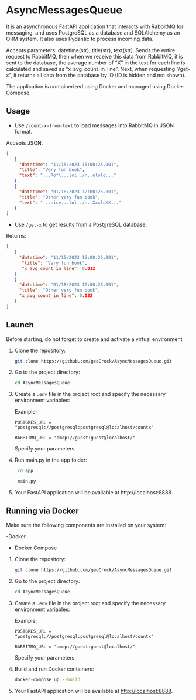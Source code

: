 # AsyncMessagesQueue

It is an asynchronous FastAPI application that interacts with RabbitMQ for messaging, and uses PostgreSQL as a database and SQLAlchemy as an ORM system.
It also uses Pydantic to process incoming data.

Accepts parameters: datetime(str), title(str), text(str). Sends the entire request to RabbitMQ, then when we receive this data from RabbitMQ, it is sent to the database, the average number of “X” in the text for each line is calculated and saved as “x_avg_count_in_line”. Next, when requesting “/get-x”, it returns all data from the database by ID (ID is hidden and not shown).

The application is containerized using Docker and managed using Docker Compose.

## Usage
- Use `/count-x-from-text` to load messages into RabbitMQ in JSON format.

Accepts JSON:

```json
[
   {
     "datetime": "11/15/2023 15:00:25.001",
     "title": "Very fun book",
     "text": "...Rofl...lol../n..ololo..."
   },
   {
     "datetime": "01/18/2023 12:00:25.001",
     "title": "Other very fun book",
     "text": "...nice...lol../n..XxxloXX..."
   }
]
```

- Use `/get-x` to get results from a PostgreSQL database.
  
Returns:

```json
[
   {
     "datetime": "11/15/2023 15:00:25.001",
      "title": "Very fun book",
      "x_avg_count_in_line": 0.012
   },
   {
     "datetime": "01/18/2023 12:00:25.001",
     "title": "Other very fun book",
     "x_avg_count_in_line": 0.032
   }
]
```

## Launch

Before starting, do not forget to create and activate a virtual environment

1. Clone the repository:

     ```bash
     git clone https://github.com/geoCrock/AsyncMessagesQueue.git
     ```

2. Go to the project directory:

     ```bash
     cd AsyncMessagesQueue
     ```

3. Create a `.env` file in the project root and specify the necessary environment variables:

    Example:
     ```env
     POSTGRES_URL = "postgresql://postgresql:postgresql@localhost/countx"
    
     RABBITMQ_URL = "amqp://guest:guest@localhost/"
     ```

    Specify your parameters
   
5. Run main.py in the app folder:
    ```bash
     cd app
     ```

    ```bash
     main.py
     ```
   
6. Your FastAPI application will be available at http://localhost:8888.



## Running via Docker

Make sure the following components are installed on your system:

-Docker
- Docker Compose

1. Clone the repository:

     ```bash
     git clone https://github.com/geoCrock/AsyncMessagesQueue.git
     ```

2. Go to the project directory:

     ```bash
     cd AsyncMessagesQueue
     ```

3. Create a `.env` file in the project root and specify the necessary environment variables:


    Example:
     ```env
     POSTGRES_URL = "postgresql://postgresql:postgresql@localhost/countx"
    
     RABBITMQ_URL = "amqp://guest:guest@localhost/"
     ```

    Specify your parameters

5. Build and run Docker containers:

     ```bash
     docker-compose up --build
     ```

6. Your FastAPI application will be available at [http://localhost:8888](http://localhost:8888).
